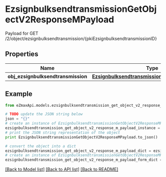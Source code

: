 # EzsignbulksendtransmissionGetObjectV2ResponseMPayload

Payload for GET /2/object/ezsignbulksendtransmission/{pkiEzsignbulksendtransmissionID}

## Properties
Name | Type | Description | Notes
------------ | ------------- | ------------- | -------------
**obj_ezsignbulksendtransmission** | [**EzsignbulksendtransmissionResponseCompound**](EzsignbulksendtransmissionResponseCompound.md) |  | 

## Example

```python
from eZmaxApi.models.ezsignbulksendtransmission_get_object_v2_response_m_payload import EzsignbulksendtransmissionGetObjectV2ResponseMPayload

# TODO update the JSON string below
json = "{}"
# create an instance of EzsignbulksendtransmissionGetObjectV2ResponseMPayload from a JSON string
ezsignbulksendtransmission_get_object_v2_response_m_payload_instance = EzsignbulksendtransmissionGetObjectV2ResponseMPayload.from_json(json)
# print the JSON string representation of the object
print EzsignbulksendtransmissionGetObjectV2ResponseMPayload.to_json()

# convert the object into a dict
ezsignbulksendtransmission_get_object_v2_response_m_payload_dict = ezsignbulksendtransmission_get_object_v2_response_m_payload_instance.to_dict()
# create an instance of EzsignbulksendtransmissionGetObjectV2ResponseMPayload from a dict
ezsignbulksendtransmission_get_object_v2_response_m_payload_form_dict = ezsignbulksendtransmission_get_object_v2_response_m_payload.from_dict(ezsignbulksendtransmission_get_object_v2_response_m_payload_dict)
```
[[Back to Model list]](../README.md#documentation-for-models) [[Back to API list]](../README.md#documentation-for-api-endpoints) [[Back to README]](../README.md)


